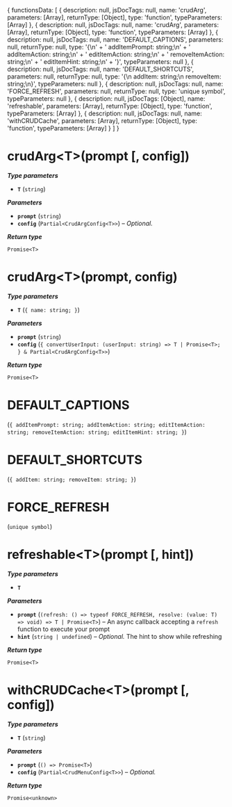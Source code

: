 {
  functionsData: [
    {
      description: null,
      jsDocTags: null,
      name: 'crudArg',
      parameters: [Array],
      returnType: [Object],
      type: 'function',
      typeParameters: [Array]
    },
    {
      description: null,
      jsDocTags: null,
      name: 'crudArg',
      parameters: [Array],
      returnType: [Object],
      type: 'function',
      typeParameters: [Array]
    },
    {
      description: null,
      jsDocTags: null,
      name: 'DEFAULT_CAPTIONS',
      parameters: null,
      returnType: null,
      type: '{\n' +
        '    addItemPrompt: string;\n' +
        '    addItemAction: string;\n' +
        '    editItemAction: string;\n' +
        '    removeItemAction: string;\n' +
        '    editItemHint: string;\n' +
        '}',
      typeParameters: null
    },
    {
      description: null,
      jsDocTags: null,
      name: 'DEFAULT_SHORTCUTS',
      parameters: null,
      returnType: null,
      type: '{\n    addItem: string;\n    removeItem: string;\n}',
      typeParameters: null
    },
    {
      description: null,
      jsDocTags: null,
      name: 'FORCE_REFRESH',
      parameters: null,
      returnType: null,
      type: 'unique symbol',
      typeParameters: null
    },
    {
      description: null,
      jsDocTags: [Object],
      name: 'refreshable',
      parameters: [Array],
      returnType: [Object],
      type: 'function',
      typeParameters: [Array]
    },
    {
      description: null,
      jsDocTags: null,
      name: 'withCRUDCache',
      parameters: [Array],
      returnType: [Object],
      type: 'function',
      typeParameters: [Array]
    }
  ]
}
# crudArg&lt;T&gt;(prompt [, config])

***Type parameters***

- **`T`** (`string`)

***Parameters***

- **`prompt`** (`string`)
- **`config`** (`Partial<CrudArgConfig<T>>`) – *Optional.*

***Return type***

```
Promise<T>
```

# crudArg&lt;T&gt;(prompt, config)

***Type parameters***

- **`T`** (`{ name: string; }`)

***Parameters***

- **`prompt`** (`string`)
- **`config`** (`{ convertUserInput: (userInput: string) => T | Promise<T>; } & Partial<CrudArgConfig<T>>`)

***Return type***

```
Promise<T>
```

# DEFAULT_CAPTIONS

(`{
    addItemPrompt: string;
    addItemAction: string;
    editItemAction: string;
    removeItemAction: string;
    editItemHint: string;
}`)

# DEFAULT_SHORTCUTS

(`{
    addItem: string;
    removeItem: string;
}`)

# FORCE_REFRESH

(`unique symbol`)

# refreshable&lt;T&gt;(prompt [, hint])

***Type parameters***

- **`T`**

***Parameters***

- **`prompt`** (`(refresh: () => typeof FORCE_REFRESH, resolve: (value: T) => void) => T | Promise<T>`) – An async callback accepting a `refresh` function to execute your prompt
- **`hint`** (`string | undefined`) – *Optional.* The hint to show while refreshing

***Return type***

```
Promise<T>
```

# withCRUDCache&lt;T&gt;(prompt [, config])

***Type parameters***

- **`T`** (`string`)

***Parameters***

- **`prompt`** (`() => Promise<T>`)
- **`config`** (`Partial<CrudMenuConfig<T>>`) – *Optional.*

***Return type***

```
Promise<unknown>
```

